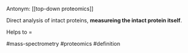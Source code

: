 Antonym: [[top-down proteomics]]

Direct analysis of intact proteins, **measureing the intact protein itself**.

Helps to =


#mass-spectrometry #proteomics #definition 